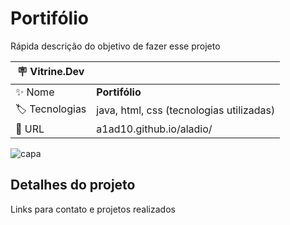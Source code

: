 # Portifólio

Rápida descrição do objetivo de fazer esse projeto

| :placard: Vitrine.Dev |     |
| -------------  | --- |
| :sparkles: Nome        | **Portifólio**
| :label: Tecnologias | java, html, css (tecnologias utilizadas)
| :rocket: URL         | a1ad10.github.io/aladio/

<!-- Inserir imagem com a #vitrinedev ao final do link -->
![capa](https://github.com/A1AD10/aladio/assets/109392329/c992d30e-8ebc-49e0-9707-93be3567b66e#vitrinedev)

## Detalhes do projeto

Links para contato e projetos realizados

